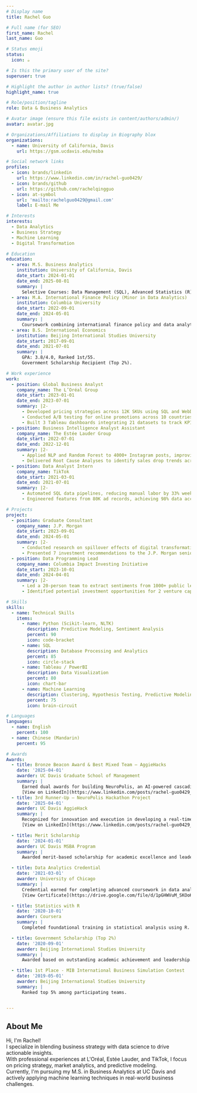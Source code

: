 ```yaml
---
# Display name
title: Rachel Guo

# Full name (for SEO)
first_name: Rachel
last_name: Guo

# Status emoji
status:
  icon: ☕️

# Is this the primary user of the site?
superuser: true

# Highlight the author in author lists? (true/false)
highlight_name: true

# Role/position/tagline
role: Data & Business Analytics

# Avatar image (ensure this file exists in content/authors/admin/)
avatar: avatar.jpg

# Organizations/Affiliations to display in Biography blox
organizations:
  - name: University of California, Davis
    url: https://gsm.ucdavis.edu/msba

# Social network links
profiles:
  - icon: brands/linkedin
    url: https://www.linkedin.com/in/rachel-guo0429/
  - icon: brands/github
    url: https://github.com/rachelqingguo
  - icon: at-symbol
    url: 'mailto:rachelguo0429@gmail.com'
    label: E-mail Me

# Interests
interests:
  - Data Analytics
  - Business Strategy
  - Machine Learning
  - Digital Transformation

# Education
education:
  - area: M.S. Business Analytics
    institution: University of California, Davis
    date_start: 2024-01-01
    date_end: 2025-08-01
    summary: |
      Selective Courses: Data Management (SQL), Advanced Statistics (R), Machine Learning (Python).
  - area: M.A. International Finance Policy (Minor in Data Analytics)
    institution: Columbia University
    date_start: 2022-09-01
    date_end: 2024-05-01
    summary: |
      Coursework combining international finance policy and data analytics.
  - area: B.S. International Economics
    institution: Beijing International Studies University
    date_start: 2017-09-01
    date_end: 2021-07-01
    summary: |
      GPA: 3.8/4.0, Ranked 1st/55. 
      Government Scholarship Recipient (Top 2%).

# Work experience
work:
  - position: Global Business Analyst
    company_name: The L’Oréal Group
    date_start: 2023-01-01
    date_end: 2023-07-01
    summary: |2-
      - Developed pricing strategies across 12K SKUs using SQL and WebDriver.
      - Conducted A/B testing for online promotions across 10 countries, influencing 2023 global strategy.
      - Built 3 Tableau dashboards integrating 21 datasets to track KPIs and analyze sales growth drivers.
  - position: Business Intelligence Analyst Assistant
    company_name: The Estée Lauder Group
    date_start: 2022-07-01
    date_end: 2022-12-01
    summary: |2-
      - Applied NLP and Random Forest to 4000+ Instagram posts, improving engagement by 5.1%.
      - Delivered Root Cause Analyses to identify sales drop trends across country, channel, and platform.
  - position: Data Analyst Intern
    company_name: TikTok
    date_start: 2021-03-01
    date_end: 2021-07-01
    summary: |2-
      - Automated SQL data pipelines, reducing manual labor by 33% weekly.
      - Engineered features from 80K ad records, achieving 98% data accuracy in advertiser analysis.

# Projects
project:
  - position: Graduate Consultant
    company_name: J.P. Morgan
    date_start: 2023-09-01
    date_end: 2024-05-01
    summary: |2-
      - Conducted research on spillover effects of digital transformation across 219 countries.
      - Presented 7 investment recommendations to the J.P. Morgan senior leadership.
  - position: Data Programming Lead
    company_name: Columbia Impact Investing Initiative
    date_start: 2023-10-01
    date_end: 2024-04-01
    summary: |2-
      - Led a 20-person team to extract sentiments from 1000+ public letters using Python NLP libraries.
      - Identified potential investment opportunities for 2 venture capital clients.

# Skills
skills:
  - name: Technical Skills
    items:
      - name: Python (Scikit-learn, NLTK)
        description: Predictive Modeling, Sentiment Analysis
        percent: 90
        icon: code-bracket
      - name: SQL
        description: Database Processing and Analytics
        percent: 85
        icon: circle-stack
      - name: Tableau / PowerBI
        description: Data Visualization
        percent: 80
        icon: chart-bar
      - name: Machine Learning
        description: Clustering, Hypothesis Testing, Predictive Modeling
        percent: 75
        icon: brain-circuit

# Languages
languages:
  - name: English
    percent: 100
  - name: Chinese (Mandarin)
    percent: 95

# Awards
Awards:
  - title: Bronze Beacon Award & Best Mixed Team – AggieHacks
    date: '2025-04-01'
    awarder: UC Davis Graduate School of Management
    summary: |
      Earned dual awards for building NeuroPolis, an AI-powered cascading disaster detection system.
      [View on LinkedIn](https://www.linkedin.com/posts/rachel-guo0429_ai-smartcities-hackathon-activity-7321541042808262658-2h-E?utm_source=share&utm_medium=member_desktop&rcm=ACoAADMuw3kBP8HF1sC7G-uA-jJgc47xQ4C2ETc)
  - title: 3rd Runner-Up – NeuroPolis Hackathon Project
    date: '2025-04-01'
    awarder: UC Davis AggieHack
    summary: |
      Recognized for innovation and execution in developing a real-time crisis intelligence platform.
      [View on LinkedIn](https://www.linkedin.com/posts/rachel-guo0429_ai-smartcities-hackathon-activity-7321541042808262658-2h-E?utm_source=share&utm_medium=member_desktop&rcm=ACoAADMuw3kBP8HF1sC7G-uA-jJgc47xQ4C2ETc)

  - title: Merit Scholarship
    date: '2024-01-01'
    awarder: UC Davis MSBA Program
    summary: |
      Awarded merit-based scholarship for academic excellence and leadership potential.

  - title: Data Analytics Credential
    date: '2021-03-01'
    awarder: University of Chicago
    summary: |
      Credential earned for completing advanced coursework in data analytics and visualization.
      [View Certificate](https://drive.google.com/file/d/1pGHWVuM_SKOoK05gF8TgQBE6qNhpvqYQ/view?usp=sharing)

  - title: Statistics with R
    date: '2020-10-01'
    awarder: Coursera
    summary: |
      Completed foundational training in statistical analysis using R.

  - title: Government Scholarship (Top 2%)
    date: '2020-09-01'
    awarder: Beijing International Studies University
    summary: |
      Awarded based on outstanding academic achievement and leadership.

  - title: 1st Place - MIB International Business Simulation Contest
    date: '2019-05-01'
    awarder: Beijing International Studies University
    summary: |
      Ranked top 5% among participating teams.


---
```


## About Me

Hi, I'm Rachel!  
I specialize in blending business strategy with data science to drive actionable insights.  
With professional experiences at L'Oréal, Estée Lauder, and TikTok, I focus on pricing strategy, market analytics, and predictive modeling.  
Currently, I'm pursuing my M.S. in Business Analytics at UC Davis and actively applying machine learning techniques in real-world business challenges.
